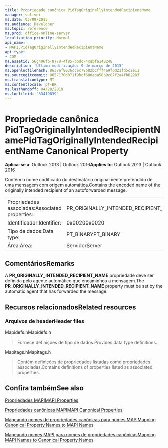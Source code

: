 ```yaml
---
title: Propriedade canônica PidTagOriginallyIntendedRecipientName
manager: soliver
ms.date: 03/09/2015
ms.audience: Developer
ms.topic: reference
ms.prod: office-online-server
localization_priority: Normal
api_name:
- MAPI.PidTagOriginallyIntendedRecipientName
api_type:
- COM
ms.assetid: 56c406fb-8778-4f85-bbdc-4cabfa140248
description: 'Última modificação: 9 de março de 2015'
ms.openlocfilehash: 8637ef8036ccec79b82bcfff4a9f6d21fd5c2e11
ms.sourcegitcommit: 8657170d071f9bcf680aba50b9c07f2a4fb82283
ms.translationtype: MT
ms.contentlocale: pt-BR
ms.lasthandoff: 04/28/2019
ms.locfileid: "33419839"
---
```

# <a name="pidtagoriginallyintendedrecipientname-canonical-property"></a><span data-ttu-id="237aa-103">Propriedade canônica PidTagOriginallyIntendedRecipientName</span><span class="sxs-lookup"><span data-stu-id="237aa-103">PidTagOriginallyIntendedRecipientName Canonical Property</span></span>

  
  
<span data-ttu-id="237aa-104">**Aplica-se a**: Outlook 2013 | Outlook 2016</span><span class="sxs-lookup"><span data-stu-id="237aa-104">**Applies to**: Outlook 2013 | Outlook 2016</span></span> 
  
<span data-ttu-id="237aa-105">Contém o nome codificado do destinatário originalmente pretendido de uma mensagem com origem automática.</span><span class="sxs-lookup"><span data-stu-id="237aa-105">Contains the encoded name of the originally intended recipient of an autoforwarded message.</span></span>
  
|||
|:-----|:-----|
|<span data-ttu-id="237aa-106">Propriedades associadas:</span><span class="sxs-lookup"><span data-stu-id="237aa-106">Associated properties:</span></span>  <br/> |<span data-ttu-id="237aa-107">PR_ORIGINALLY_INTENDED_RECIPIENT_NAME</span><span class="sxs-lookup"><span data-stu-id="237aa-107">PR_ORIGINALLY_INTENDED_RECIPIENT_NAME</span></span>  <br/> |
|<span data-ttu-id="237aa-108">Identificador:</span><span class="sxs-lookup"><span data-stu-id="237aa-108">Identifier:</span></span>  <br/> |<span data-ttu-id="237aa-109">0x0020</span><span class="sxs-lookup"><span data-stu-id="237aa-109">0x0020</span></span>  <br/> |
|<span data-ttu-id="237aa-110">Tipo de dados:</span><span class="sxs-lookup"><span data-stu-id="237aa-110">Data type:</span></span>  <br/> |<span data-ttu-id="237aa-111">PT_BINARY</span><span class="sxs-lookup"><span data-stu-id="237aa-111">PT_BINARY</span></span>  <br/> |
|<span data-ttu-id="237aa-112">Área:</span><span class="sxs-lookup"><span data-stu-id="237aa-112">Area:</span></span>  <br/> |<span data-ttu-id="237aa-113">Servidor</span><span class="sxs-lookup"><span data-stu-id="237aa-113">Server</span></span>  <br/> |
   
## <a name="remarks"></a><span data-ttu-id="237aa-114">Comentários</span><span class="sxs-lookup"><span data-stu-id="237aa-114">Remarks</span></span>

<span data-ttu-id="237aa-115">A **PR_ORIGINALLY_INTENDED_RECIPIENT_NAME** propriedade deve ser definida pelo agente automático que encaminhou a mensagem.</span><span class="sxs-lookup"><span data-stu-id="237aa-115">The **PR_ORIGINALLY_INTENDED_RECIPIENT_NAME** property must be set by the automatic agent that has forwarded the message.</span></span> 
  
## <a name="related-resources"></a><span data-ttu-id="237aa-116">Recursos relacionados</span><span class="sxs-lookup"><span data-stu-id="237aa-116">Related resources</span></span>

### <a name="header-files"></a><span data-ttu-id="237aa-117">Arquivos de header</span><span class="sxs-lookup"><span data-stu-id="237aa-117">Header files</span></span>

<span data-ttu-id="237aa-118">Mapidefs.h</span><span class="sxs-lookup"><span data-stu-id="237aa-118">Mapidefs.h</span></span>
  
> <span data-ttu-id="237aa-119">Fornece definições de tipo de dados.</span><span class="sxs-lookup"><span data-stu-id="237aa-119">Provides data type definitions.</span></span>
    
<span data-ttu-id="237aa-120">Mapitags.h</span><span class="sxs-lookup"><span data-stu-id="237aa-120">Mapitags.h</span></span>
  
> <span data-ttu-id="237aa-121">Contém definições de propriedades listadas como propriedades associadas.</span><span class="sxs-lookup"><span data-stu-id="237aa-121">Contains definitions of properties listed as associated properties.</span></span>
    
## <a name="see-also"></a><span data-ttu-id="237aa-122">Confira também</span><span class="sxs-lookup"><span data-stu-id="237aa-122">See also</span></span>



[<span data-ttu-id="237aa-123">Propriedades MAPI</span><span class="sxs-lookup"><span data-stu-id="237aa-123">MAPI Properties</span></span>](mapi-properties.md)
  
[<span data-ttu-id="237aa-124">Propriedades canônicas MAPI</span><span class="sxs-lookup"><span data-stu-id="237aa-124">MAPI Canonical Properties</span></span>](mapi-canonical-properties.md)
  
[<span data-ttu-id="237aa-125">Mapeando nomes de propriedades canônicas para nomes MAPI</span><span class="sxs-lookup"><span data-stu-id="237aa-125">Mapping Canonical Property Names to MAPI Names</span></span>](mapping-canonical-property-names-to-mapi-names.md)
  
[<span data-ttu-id="237aa-126">Mapeando nomes MAPI para nomes de propriedades canônicas</span><span class="sxs-lookup"><span data-stu-id="237aa-126">Mapping MAPI Names to Canonical Property Names</span></span>](mapping-mapi-names-to-canonical-property-names.md)

